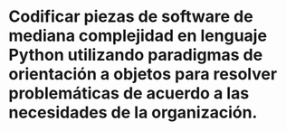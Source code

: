 # Codificar piezas de software de mediana complejidad en lenguaje Python utilizando paradigmas de orientación a objetos para resolver problemáticas de acuerdo a las necesidades de la organización.
